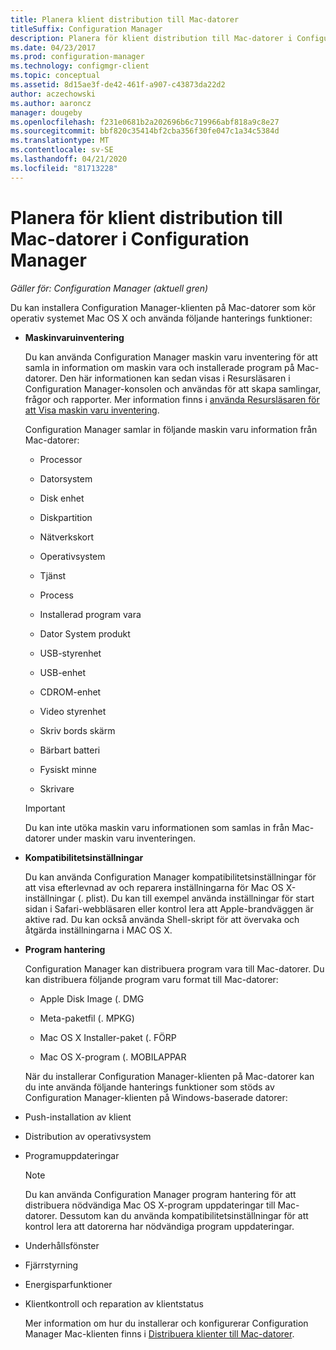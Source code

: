```yaml
---
title: Planera klient distribution till Mac-datorer
titleSuffix: Configuration Manager
description: Planera för klient distribution till Mac-datorer i Configuration Manager.
ms.date: 04/23/2017
ms.prod: configuration-manager
ms.technology: configmgr-client
ms.topic: conceptual
ms.assetid: 8d15ae3f-de42-461f-a907-c43873da22d2
author: aczechowski
ms.author: aaroncz
manager: dougeby
ms.openlocfilehash: f231e0681b2a202696b6c719966abf818a9c8e27
ms.sourcegitcommit: bbf820c35414bf2cba356f30fe047c1a34c5384d
ms.translationtype: MT
ms.contentlocale: sv-SE
ms.lasthandoff: 04/21/2020
ms.locfileid: "81713228"
---
```

# <a name="planning-for-client-deployment-to-mac-computers-in-configuration-manager"></a>Planera för klient distribution till Mac-datorer i Configuration Manager

*Gäller för: Configuration Manager (aktuell gren)*

Du kan installera Configuration Manager-klienten på Mac-datorer som kör operativ systemet Mac OS X och använda följande hanterings funktioner:  

- **Maskinvaruinventering**  

   Du kan använda Configuration Manager maskin varu inventering för att samla in information om maskin vara och installerade program på Mac-datorer. Den här informationen kan sedan visas i Resursläsaren i Configuration Manager-konsolen och användas för att skapa samlingar, frågor och rapporter. Mer information finns i [använda Resursläsaren för att Visa maskin varu inventering](../../../../core/clients/manage/inventory/use-resource-explorer-to-view-hardware-inventory.md).  

   Configuration Manager samlar in följande maskin varu information från Mac-datorer:  

  -   Processor  

  -   Datorsystem  

  -   Disk enhet  

  -   Diskpartition  

  -   Nätverkskort  

  -   Operativsystem  

  -   Tjänst  

  -   Process  

  -   Installerad program vara  

  -   Dator System produkt  

  -   USB-styrenhet  

  -   USB-enhet  

  -   CDROM-enhet  

  -   Video styrenhet  

  -   Skriv bords skärm  

  -   Bärbart batteri  

  -   Fysiskt minne  

  -   Skrivare  

  > [!IMPORTANT]  
  >  Du kan inte utöka maskin varu informationen som samlas in från Mac-datorer under maskin varu inventeringen.  

- **Kompatibilitetsinställningar**  

   Du kan använda Configuration Manager kompatibilitetsinställningar för att visa efterlevnad av och reparera inställningarna för Mac OS X-inställningar (. plist). Du kan till exempel använda inställningar för start sidan i Safari-webbläsaren eller kontrol lera att Apple-brandväggen är aktive rad. Du kan också använda Shell-skript för att övervaka och åtgärda inställningarna i MAC OS X.  

- **Program hantering**  

   Configuration Manager kan distribuera program vara till Mac-datorer. Du kan distribuera följande program varu format till Mac-datorer:  

  -   Apple Disk Image (. DMG  

  -   Meta-paketfil (. MPKG)  

  -   Mac OS X Installer-paket (. FÖRP  

  -   Mac OS X-program (. MOBILAPPAR  

  När du installerar Configuration Manager-klienten på Mac-datorer kan du inte använda följande hanterings funktioner som stöds av Configuration Manager-klienten på Windows-baserade datorer:  

- Push-installation av klient  

- Distribution av operativsystem  

- Programuppdateringar  

  > [!NOTE]  
  >  Du kan använda Configuration Manager program hantering för att distribuera nödvändiga Mac OS X-program uppdateringar till Mac-datorer. Dessutom kan du använda kompatibilitetsinställningar för att kontrol lera att datorerna har nödvändiga program uppdateringar.  

- Underhållsfönster  

- Fjärrstyrning  

- Energisparfunktioner  

- Klientkontroll och reparation av klientstatus  

  Mer information om hur du installerar och konfigurerar Configuration Manager Mac-klienten finns i [Distribuera klienter till Mac-datorer](../../../../core/clients/deploy/deploy-clients-to-macs.md).
